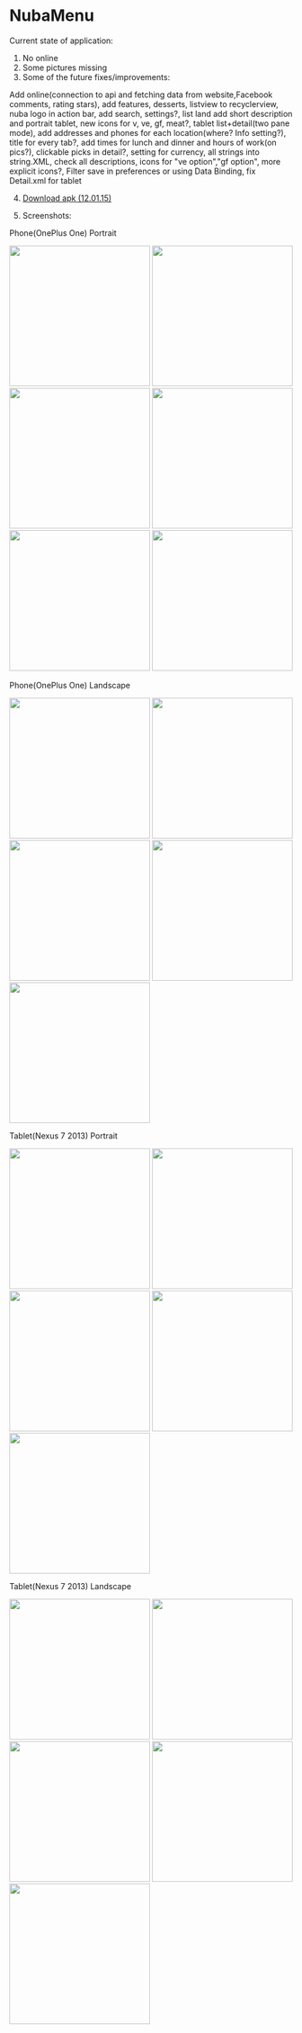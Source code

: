 # NubaMenu
Current state of application:

1. No online  
2. Some pictures missing  
3. Some of the future fixes/improvements: 

Add online(connection to api and fetching data from website,Facebook comments, rating stars), add features, desserts, listview to recyclerview, nuba logo in action bar, add search, settings?, list land add short description and portrait tablet, new icons for v, ve, gf, meat?, tablet list+detail(two pane mode), add addresses and phones for each location(where? Info setting?), title for every tab?, add times for lunch and dinner and hours of work(on pics?), clickable picks in detail?, setting for currency, all strings into string.XML, check all descriptions, icons for "ve option","gf option", more explicit icons?,
Filter save in preferences or using Data Binding, fix Detail.xml for tablet

4. <a href="https://www.dropbox.com/s/o7zonipyi30u77o/NubaMenu_12.01.15.apk?dl=0">Download apk (12.01.15)</a>

5. Screenshots:

Phone(OnePlus One) Portrait

<img src="http://i.imgur.com/vSUdhUK.jpg" height="250">
<img src="http://i.imgur.com/uoldzeE.jpg" height="250">
<img src="http://i.imgur.com/PbTr9gx.png" height="250">
<img src="http://i.imgur.com/MoSDG6k.png" height="250">
<img src="http://i.imgur.com/QoRsLnk.png" height="250">
<img src="http://i.imgur.com/FdttZuL.jpg" height="250">

Phone(OnePlus One) Landscape

<img src="http://i.imgur.com/zeZNjd1.jpg" width="250">
<img src="http://i.imgur.com/duDj8OD.jpg" width="250">
<img src="http://i.imgur.com/zf1HPsK.png" width="250">
<img src="http://i.imgur.com/hvTfx5T.png" width="250">
<img src="http://i.imgur.com/3EEM7ht.png" width="250">

Tablet(Nexus 7 2013) Portrait

<img src="http://i.imgur.com/oungg0m.jpg" height="250">
<img src="http://i.imgur.com/xSzYLlE.jpg" height="250">
<img src="http://i.imgur.com/SvhZudx.png" height="250">
<img src="http://i.imgur.com/9wsCdTc.png" height="250">
<img src="http://i.imgur.com/Q8eySs4.png" height="250">


Tablet(Nexus 7 2013) Landscape

<img src="http://i.imgur.com/uC80aqM.jpg" width="250">
<img src="http://i.imgur.com/sJCnBsg.jpg" width="250">
<img src="http://i.imgur.com/VPsb3gl.png" width="250">
<img src="http://i.imgur.com/ZPJdBPM.png" width="250">
<img src="http://i.imgur.com/KnOZmqB.png" width="250">

